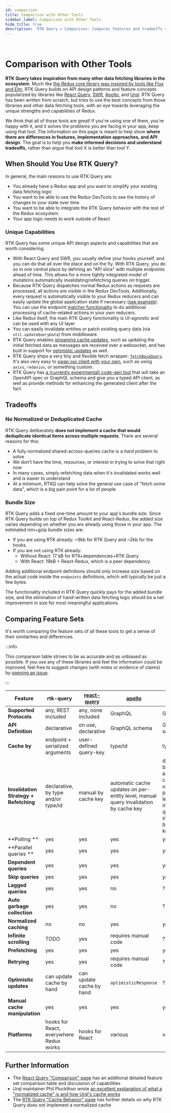 ```yaml
---
id: comparison
title: Comparison with Other Tools
sidebar_label: Comparison with Other Tools
hide_title: true
description: 'RTK Query > Comparison: Compares features and tradeoffs vs other similar tools'
---
```


&nbsp;

# Comparison with Other Tools

**RTK Query takes inspiration from many other data fetching libraries in the ecosystem**. Much like [the Redux core library was inspired by tools like Flux and Elm](https://redux.js.org/understanding/history-and-design/prior-art), RTK Query builds on API design patterns and feature concepts popularized by libraries like [React Query](https://react-query.tanstack.com/), [SWR](https://swr.vercel.app/), [Apollo](https://www.apollographql.com/), and [Urql](https://formidable.com/open-source/urql/). RTK Query has been written from scratch, but tries to use the best concepts from those libraries and other data fetching tools, with an eye towards leveraging the unique strengths and capabilities of Redux.

We think that all of those tools are great! If you're using one of them, you're happy with it, and it solves the problems you are facing in your app, keep using that tool. The information on this page is meant to help show **where there are differences in features, implementation approaches, and API design**. The goal is to help you **make informed decisions and understand tradeoffs**, rather than argue that tool X is better than tool Y.

## When Should You Use RTK Query?

In general, the main reasons to use RTK Query are:

- You already have a Redux app and you want to simplify your existing data fetching logic
- You want to be able to use the Redux DevTools to see the history of changes to your state over time
- You want to be able to integrate the RTK Query behavior with the rest of the Redux ecosystem
- Your app logic needs to work outside of React

### Unique Capabilities

RTK Query has some unique API design aspects and capabilities that are worth considering.

- With React Query and SWR, you usually define your hooks yourself, and you can do that all over the place and on the fly. With RTK Query, you do so in one central place by defining an "API slice" with multiple endpoints ahead of time. This allows for a more tightly integrated model of mutations automatically invalidating/refetching queries on trigger.
- Because RTK Query dispatches normal Redux actions as requests are processed, all actions are visible in the Redux DevTools. Additionally, every request is automatically visible to your Redux reducers and can easily update the global application state if necessary ([see example](https://github.com/reduxjs/redux-toolkit/issues/958#issuecomment-809570419)). You can use the endpoint [matcher functionality](./api/created-api/endpoints#matchers) to do additional processing of cache-related actions in your own reducers.
- Like Redux itself, the main RTK Query functionality is UI-agnostic and can be used with any UI layer
- You can easily invalidate entities or patch existing query data (via `util.updateQueryData`) from middleware.
- RTK Query enables [streaming cache updates](./usage/streaming-updates.mdx), such as updating the initial fetched data as messages are received over a websocket, and has built in support for [optimistic updates](./usage/manual-cache-updates.mdx#optimistic-updates) as well.
- RTK Query ships a very tiny and flexible fetch wrapper: [`fetchBaseQuery`](./api/fetchBaseQuery.mdx). It's also very easy to [swap our client with your own](./usage/customizing-queries.mdx), such as using `axios`, `redaxios`, or something custom.
- RTK Query has [a (currently experimental) code-gen tool](https://github.com/rtk-incubator/rtk-query-codegen) that will take an OpenAPI spec or GraphQL schema and give you a typed API client, as well as provide methods for enhancing the generated client after the fact.

## Tradeoffs

### No Normalized or Deduplicated Cache

RTK Query deliberately **does _not_ implement a cache that would deduplicate identical items across multiple requests**. There are several reasons for this:

- A fully normalized shared-across-queries cache is a _hard_ problem to solve
- We don't have the time, resources, or interest in trying to solve that right now
- In many cases, simply refetching data when it's invalidated works well and is easier to understand
- At a minimum, RTKQ can help solve the general use case of "fetch some data", which is a big pain point for a lot of people

### Bundle Size

RTK Query adds a fixed one-time amount to your app's bundle size. Since RTK Query builds on top of Redux Toolkit and React-Redux, the added size varies depending on whether you are already using those in your app. The estimated min+gzip bundle sizes are:

- If you are using RTK already: ~9kb for RTK Query and ~2kb for the hooks.
- If you are not using RTK already:
  - Without React: 17 kB for RTK+dependencies+RTK Query
  - With React: 19kB + React-Redux, which is a peer dependency

Adding additional endpoint definitions should only increase size based on the actual code inside the `endpoints` definitions, which will typically be just a few bytes.

The functionality included in RTK Query quickly pays for the added bundle size, and the elimination of hand-written data fetching logic should be a net improvement in size for most meaningful applications.

## Comparing Feature Sets

It's worth comparing the feature sets of all these tools to get a sense of their similarities and differences.

:::info

This comparison table strives to be as accurate and as unbiased as possible. If you use any of these libraries and feel the information could be improved, feel free to suggest changes (with notes or evidence of claims) by [opening an issue](https://github.com/reduxjs/redux-toolkit/issues/new).

:::

| Feature                                | rtk-query                               | [react-query]            | [apollo]                                                                            | [urql]                                                                                                      |
| -------------------------------------- | --------------------------------------- | ------------------------ | ----------------------------------------------------------------------------------- | ----------------------------------------------------------------------------------------------------------- |
| **Supported Protocols**                | any, REST included                      | any, none included       | GraphQL                                                                             | GraphQL                                                                                                     |
| **API Definition**                     | declarative                             | on use, declarative      | GraphQL schema                                                                      | GraphQL schema                                                                                              |
| **Cache by**                           | endpoint + serialized arguments         | user-defined query-key   | type/id                                                                             | type/id?                                                                                                    |
| **Invalidation Strategy + Refetching** | declarative, by type and/or type/id     | manual by cache key      | automatic cache updates on per-entity level, manual query invalidation by cache key | declarative, by type OR automatic cache updates on per-entity level, manual query invalidation by cache key |
| **Polling **                           | yes                                     | yes                      | yes                                                                                 | yes                                                                                                         |
| **Parallel queries **                  | yes                                     | yes                      | yes                                                                                 | yes                                                                                                         |
| **Dependent queries**                  | yes                                     | yes                      | yes                                                                                 | yes                                                                                                         |
| **Skip queries**                       | yes                                     | yes                      | yes                                                                                 | yes                                                                                                         |
| **Lagged queries**                     | yes                                     | yes                      | no                                                                                  | ?                                                                                                           |
| **Auto garbage collection**            | yes                                     | yes                      | no                                                                                  | ?                                                                                                           |
| **Normalized caching**                 | no                                      | no                       | yes                                                                                 | yes                                                                                                         |
| **Infinite scrolling**                 | TODO                                    | yes                      | requires manual code                                                                | ?                                                                                                           |
| **Prefetching**                        | yes                                     | yes                      | yes                                                                                 | yes?                                                                                                        |
| **Retrying**                           | yes                                     | yes                      | requires manual code                                                                | ?                                                                                                           |
| **Optimistic updates**                 | can update cache by hand                | can update cache by hand | `optimisticResponse`                                                                | ?                                                                                                           |
| **Manual cache manipulation**          | yes                                     | yes                      | yes                                                                                 | yes                                                                                                         |
| **Platforms**                          | hooks for React, everywhere Redux works | hooks for React          | various                                                                             | various                                                                                                     |

[react-query]: https://react-query.tanstack.com/
[apollo]: https://www.apollographql.com/
[urql]: https://formidable.com/open-source/urql/

## Further Information

- The [React Query "Comparison" page](https://react-query.tanstack.com/comparison) has an additional detailed feature set comparison table and discussion of capabilities
- Urql maintainer Phil Pluckthun wrote [an excellent explanation of what a "normalized cache" is and how Urql's cache works](https://kitten.sh/graphql-normalized-caching)
- The [RTK Query "Cache Behavior" page](./usage/cache-behavior.mdx#tradeoffs) has further details on why RTK Query does not implement a normalized cache
